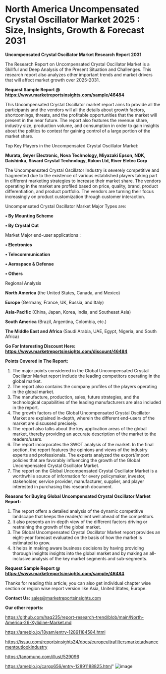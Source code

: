 # North America Uncompensated Crystal Oscillator Market 2025 : Size, Insights, Growth & Forecast 2031

<strong>Uncompensated Crystal Oscillator Market Research Report 2031</strong>

The Research Report on Uncompensated Crystal Oscillator Market is a Skillful and Deep Analysis of the Present Situation and Challenges. This research report also analyzes other important trends and market drivers that will affect market growth over 2025-2031.

<strong>Request Sample Report @ <a href=https://www.marketreportsinsights.com/sample/46484>https://www.marketreportsinsights.com/sample/46484</a></strong>

This Uncompensated Crystal Oscillator market report aims to provide all the participants and the vendors will all the details about growth factors, shortcomings, threats, and the profitable opportunities that the market will present in the near future. The report also features the revenue share, industry size, production volume, and consumption in order to gain insights about the politics to contest for gaining control of a large portion of the market share.

Top Key Players in the Uncompensated Crystal Oscillator Market:

<strong>Murata, Geyer Electronic, Nova Technology, Miyazaki Epson, NDK, Daishinku, Siward Crystal Technology, Rakon Ltd, River Eletec Corp</strong>

The Uncompensated Crystal Oscillator Industry is severely competitive and fragmented due to the existence of various established players taking part in different marketing strategies to increase their market share. The vendors operating in the market are profiled based on price, quality, brand, product differentiation, and product portfolio. The vendors are turning their focus increasingly on product customization through customer interaction.

Uncompensated Crystal Oscillator Market Major Types are:

<strong>•  By Mounting Scheme

•  By Crystal Cut</strong>

Market Major end-user applications :

<strong>•  Electronics

•  Telecommunication

•  Aerospace & Defense

•  Others</strong>

Regional Analysis

</u><strong><b>North America</b></strong> (the United States, Canada, and Mexico)

<strong><b>Europe </b></strong>(Germany, France, UK, Russia, and Italy)

<strong><b>Asia-Pacific</b></strong> (China, Japan, Korea, India, and Southeast Asia)

<strong><b>South America</b></strong> (Brazil, Argentina, Colombia, etc.)

<strong><b>The Middle East and Africa</b></strong> (Saudi Arabia, UAE, Egypt, Nigeria, and South Africa)

<strong>Go For Interesting Discount Here: <a href=https://www.marketreportsinsights.com/discount/46484>https://www.marketreportsinsights.com/discount/46484</a></strong>

<strong>Points Covered in The Report:</strong>
<ol>
  <li>The major points considered in the Global Uncompensated Crystal Oscillator Market report include the leading competitors operating in the global market.</li>
  <li>The report also contains the company profiles of the players operating in the global market.</li>
  <li>The manufacture, production, sales, future strategies, and the technological capabilities of the leading manufacturers are also included in the report.</li>
  <li>The growth factors of the Global Uncompensated Crystal Oscillator Market are explained in-depth, wherein the different end-users of the market are discussed precisely.</li>
  <li>The report also talks about the key application areas of the global market, thereby providing an accurate description of the market to the readers/users.</li>
  <li>The report incorporates the SWOT analysis of the market. In the final section, the report features the opinions and views of the industry experts and professionals. The experts analyzed the export/import policies that are favorably influencing the growth of the Global Uncompensated Crystal Oscillator Market.</li>
  <li>The report on the Global Uncompensated Crystal Oscillator Market is a worthwhile source of information for every policymaker, investor, stakeholder, service provider, manufacturer, supplier, and player interested in purchasing this research document.</li>
</ol>
<strong>Reasons for Buying Global Uncompensated Crystal Oscillator Market Report:</strong>

<ol>
  <li>The report offers a detailed analysis of the dynamic competitive landscape that keeps the reader/client well ahead of the competitors.</li>
  <li>It also presents an in-depth view of the different factors driving or restraining the growth of the global market.</li>
  <li>The Global Uncompensated Crystal Oscillator Market report provides an eight-year forecast evaluated on the basis of how the market is estimated to grow.</li>
  <li>It helps in making aware business decisions by having providing thorough insights insights into the global market and by making an all-inclusive analysis of the key market segments and sub-segments.</li>
</ol>
<strong>Request Sample Report @ <a href=https://www.marketreportsinsights.com/sample/46484>https://www.marketreportsinsights.com/sample/46484</a></strong>


Thanks for reading this article; you can also get individual chapter wise section or region wise report version like Asia, United States, Europe.

<strong>Contact Us:</strong>
sales@marketreportsinsights.com

<strong>Our other reports:</strong>

<a href=https://github.com/haq235/report-research-trend/blob/main/North-America-26-Xylidine-Market.md>https://github.com/haq235/report-research-trend/blob/main/North-America-26-Xylidine-Market.md</a>

<a href=https://ameblo.jp/18yam/entry-12891184584.html>https://ameblo.jp/18yam/entry-12891184584.html</a>

<a href=https://issuu.com/reportsinsights24/docs/europeultrafiltersmarketadvancementoutlookindustry>https://issuu.com/reportsinsights24/docs/europeultrafiltersmarketadvancementoutlookindustry</a>

<a href=https://tanomuno.com/illust/529096>https://tanomuno.com/illust/529096</a>

<a href=https://ameblo.jp/cargo656/entry-12891188825.html>https://ameblo.jp/cargo656/entry-12891188825.html</a>"
![image](https://github.com/user-attachments/assets/eaeb5979-dad0-4637-a6e3-36838822996e)
